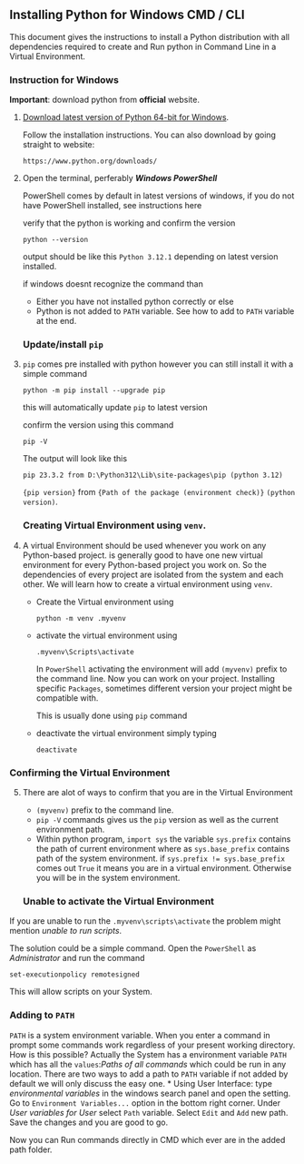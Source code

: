 
## Installing Python for Windows CMD / CLI

This document gives the instructions to install a Python distribution with all dependencies required to create and Run python in Command Line in a Virtual Environment.


### Instruction for Windows

**Important**: download python from **official** website.

1. [Download latest version of Python 64-bit for Windows](https://www.python.org/ftp/python/3.12.1/python-3.12.1-amd64.exe).

   Follow the installation instructions.
   You can also download by going straight to website:

    ```
    https://www.python.org/downloads/
    ```

2. Open the terminal, perferably ***Windows PowerShell***


   PowerShell comes by default in latest versions of windows, if you do not have PowerShell installed, see instructions here


   verify that the python is working and confirm the version 
    ```
    python --version
    ```

    output should be like this `Python 3.12.1` depending on latest version installed.

   
     if windows doesnt recognize the command than

     * Either you have not installed python correctly or else
     * Python is not added to `PATH` variable. See how to add to `PATH` variable at the end.

   ### Update/install `pip`
3. `pip` comes pre installed with python however you can still install it with a simple command
    ```
    python -m pip install --upgrade pip
    ```
    this will automatically update `pip` to latest version
  
    confirm the version using this command
    ```
    pip -V
    ```
    The output will look like this

     `pip 23.3.2 from D:\Python312\Lib\site-packages\pip (python 3.12)`

    `{pip version}` from `{Path of the package (environment check)}` `(python version)`.


   ### Creating Virtual Environment using `venv`.
   
4.   A virtual Environment should be used whenever you work on any Python-based project.
     is generally good to have one new virtual environment for every Python-based project you work on.
     So the dependencies of every project are isolated from the system and each other. We will learn how to create a virtual environment using `venv`.
      *  Create the Virtual environment using
          ```
          python -m venv .myvenv
          ```
      *  activate the virtual environment using
          ```
          .myvenv\Scripts\activate
          ```
          In `PowerShell` activating the environment will add `(myvenv)` prefix to the command line.
           Now you can work on your project. Installing specific `Packages`, sometimes different version your project might be compatible with.

         This is usually done using `pip` command 
      *  deactivate the virtual environment simply typing
          ```
          deactivate
          ```
          
   ### Confirming the Virtual Environment
5. There are alot of ways to confirm that you are in the Virtual Environment     
      *   `(myvenv)` prefix to the command line.
      *    `pip -V` commands gives us the `pip` version as well as the current environment path. 
      *    Within python program, `import sys` the variable `sys.prefix` contains the path of current environment where as `sys.base_prefix`
            contains path of the system environment. if `sys.prefix != sys.base_prefix` comes out `True` it means you are in a virtual environment.
            Otherwise you will be in the system environment.
                  
   ### Unable to activate the Virtual Environment
 If you are unable to run the `.myvenv\scripts\activate` the problem might mention _unable to run scripts_.
  
  The solution could be a simple command. Open the `PowerShell` as _Administrator_ and run the command
      
  ```
  set-executionpolicy remotesigned
  ```
      
  This will allow scripts on your System.
   ### Adding to `PATH`  
 `PATH` is a system environment variable. When you enter a command in prompt some commands work regardless of your present working directory.
      How is this possible? Actually the System has a environment variable `PATH` which has all the `values`:_Paths of all commands_ which could be run in any location.
      There are two ways to add a path to `PATH` variable if not added by default we will only discuss the easy one.
    *    Using User Interface: type _environmental variables_ in the windows search panel and open the setting. Go to `Environment Variables...` option in the bottom right corner.
         Under _User variables for User_  select `Path` variable. Select `Edit` and `Add` new path. Save the changes and you are good to go.
        
      
  Now you can Run commands directly in CMD which ever are in the added path folder.
    
   
